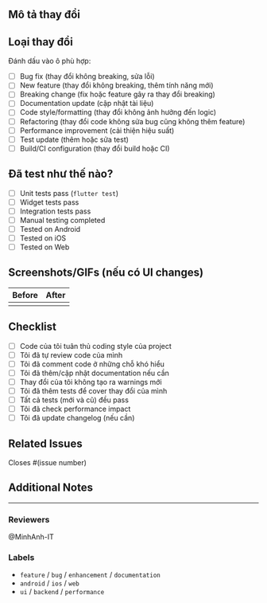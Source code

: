## Mô tả thay đổi

<!-- Mô tả chi tiết những gì đã thay đổi trong PR này -->

## Loại thay đổi

Đánh dấu vào ô phù hợp:

- [ ] Bug fix (thay đổi không breaking, sửa lỗi)
- [ ] New feature (thay đổi không breaking, thêm tính năng mới)
- [ ] Breaking change (fix hoặc feature gây ra thay đổi breaking)
- [ ] Documentation update (cập nhật tài liệu)
- [ ] Code style/formatting (thay đổi không ảnh hưởng đến logic)
- [ ] Refactoring (thay đổi code không sửa bug cũng không thêm feature)
- [ ] Performance improvement (cải thiện hiệu suất)
- [ ] Test update (thêm hoặc sửa test)
- [ ] Build/CI configuration (thay đổi build hoặc CI)

## Đã test như thế nào?

<!-- Mô tả các test case đã chạy để verify thay đổi -->

- [ ] Unit tests pass (`flutter test`)
- [ ] Widget tests pass
- [ ] Integration tests pass
- [ ] Manual testing completed
- [ ] Tested on Android
- [ ] Tested on iOS
- [ ] Tested on Web

## Screenshots/GIFs (nếu có UI changes)

<!-- Thêm screenshots hoặc GIFs để minh họa thay đổi UI -->

| Before | After |
|--------|-------|
|        |       |

## Checklist

- [ ] Code của tôi tuân thủ coding style của project
- [ ] Tôi đã tự review code của mình
- [ ] Tôi đã comment code ở những chỗ khó hiểu
- [ ] Tôi đã thêm/cập nhật documentation nếu cần
- [ ] Thay đổi của tôi không tạo ra warnings mới
- [ ] Tôi đã thêm tests để cover thay đổi của mình
- [ ] Tất cả tests (mới và cũ) đều pass
- [ ] Tôi đã check performance impact
- [ ] Tôi đã update changelog (nếu cần)

## Related Issues

<!-- Link đến issues liên quan -->
Closes #(issue number)

## Additional Notes

<!-- Thêm bất kỳ ghi chú nào khác cho reviewers -->

---

### Reviewers
<!-- Tag những người cần review -->
@MinhAnh-IT

### Labels
<!-- Gợi ý labels phù hợp -->
- `feature` / `bug` / `enhancement` / `documentation`
- `android` / `ios` / `web`
- `ui` / `backend` / `performance`
